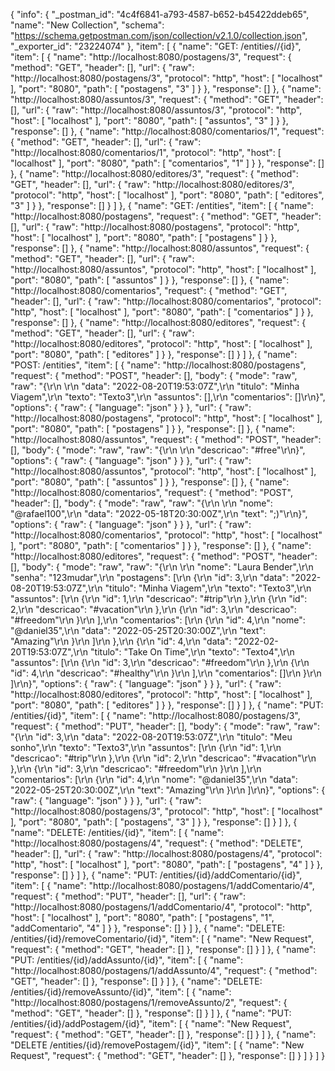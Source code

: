 {
	"info": {
		"_postman_id": "4c4f6841-a793-4587-b652-b45422ddeb65",
		"name": "New Collection",
		"schema": "https://schema.getpostman.com/json/collection/v2.1.0/collection.json",
		"_exporter_id": "23224074"
	},
	"item": [
		{
			"name": "GET: /entities//{id}",
			"item": [
				{
					"name": "http://localhost:8080/postagens/3",
					"request": {
						"method": "GET",
						"header": [],
						"url": {
							"raw": "http://localhost:8080/postagens/3",
							"protocol": "http",
							"host": [
								"localhost"
							],
							"port": "8080",
							"path": [
								"postagens",
								"3"
							]
						}
					},
					"response": []
				},
				{
					"name": "http://localhost:8080/assuntos/3",
					"request": {
						"method": "GET",
						"header": [],
						"url": {
							"raw": "http://localhost:8080/assuntos/3",
							"protocol": "http",
							"host": [
								"localhost"
							],
							"port": "8080",
							"path": [
								"assuntos",
								"3"
							]
						}
					},
					"response": []
				},
				{
					"name": "http://localhost:8080/comentarios/1",
					"request": {
						"method": "GET",
						"header": [],
						"url": {
							"raw": "http://localhost:8080/comentarios/1",
							"protocol": "http",
							"host": [
								"localhost"
							],
							"port": "8080",
							"path": [
								"comentarios",
								"1"
							]
						}
					},
					"response": []
				},
				{
					"name": "http://localhost:8080/editores/3",
					"request": {
						"method": "GET",
						"header": [],
						"url": {
							"raw": "http://localhost:8080/editores/3",
							"protocol": "http",
							"host": [
								"localhost"
							],
							"port": "8080",
							"path": [
								"editores",
								"3"
							]
						}
					},
					"response": []
				}
			]
		},
		{
			"name": "GET: /entities",
			"item": [
				{
					"name": "http://localhost:8080/postagens",
					"request": {
						"method": "GET",
						"header": [],
						"url": {
							"raw": "http://localhost:8080/postagens",
							"protocol": "http",
							"host": [
								"localhost"
							],
							"port": "8080",
							"path": [
								"postagens"
							]
						}
					},
					"response": []
				},
				{
					"name": "http://localhost:8080/assuntos",
					"request": {
						"method": "GET",
						"header": [],
						"url": {
							"raw": "http://localhost:8080/assuntos",
							"protocol": "http",
							"host": [
								"localhost"
							],
							"port": "8080",
							"path": [
								"assuntos"
							]
						}
					},
					"response": []
				},
				{
					"name": "http://localhost:8080/comentarios",
					"request": {
						"method": "GET",
						"header": [],
						"url": {
							"raw": "http://localhost:8080/comentarios",
							"protocol": "http",
							"host": [
								"localhost"
							],
							"port": "8080",
							"path": [
								"comentarios"
							]
						}
					},
					"response": []
				},
				{
					"name": "http://localhost:8080/editores",
					"request": {
						"method": "GET",
						"header": [],
						"url": {
							"raw": "http://localhost:8080/editores",
							"protocol": "http",
							"host": [
								"localhost"
							],
							"port": "8080",
							"path": [
								"editores"
							]
						}
					},
					"response": []
				}
			]
		},
		{
			"name": "POST: /entities",
			"item": [
				{
					"name": "http://localhost:8080/postagens",
					"request": {
						"method": "POST",
						"header": [],
						"body": {
							"mode": "raw",
							"raw": "{\r\n    \r\n    \"data\": \"2022-08-20T19:53:07Z\",\r\n    \"titulo\": \"Minha Viagem\",\r\n    \"texto\": \"Texto3\",\r\n    \"assuntos\": [],\r\n    \"comentarios\": []\r\n}",
							"options": {
								"raw": {
									"language": "json"
								}
							}
						},
						"url": {
							"raw": "http://localhost:8080/postagens",
							"protocol": "http",
							"host": [
								"localhost"
							],
							"port": "8080",
							"path": [
								"postagens"
							]
						}
					},
					"response": []
				},
				{
					"name": "http://localhost:8080/assuntos",
					"request": {
						"method": "POST",
						"header": [],
						"body": {
							"mode": "raw",
							"raw": "{\r\n    \r\n    \"descricao\": \"#free\"\r\n}",
							"options": {
								"raw": {
									"language": "json"
								}
							}
						},
						"url": {
							"raw": "http://localhost:8080/assuntos",
							"protocol": "http",
							"host": [
								"localhost"
							],
							"port": "8080",
							"path": [
								"assuntos"
							]
						}
					},
					"response": []
				},
				{
					"name": "http://localhost:8080/comentarios",
					"request": {
						"method": "POST",
						"header": [],
						"body": {
							"mode": "raw",
							"raw": "{\r\n    \r\n    \"nome\": \"@rafael100\",\r\n    \"data\": \"2022-05-18T20:30:00Z\",\r\n    \"text\": \";)\"\r\n}",
							"options": {
								"raw": {
									"language": "json"
								}
							}
						},
						"url": {
							"raw": "http://localhost:8080/comentarios",
							"protocol": "http",
							"host": [
								"localhost"
							],
							"port": "8080",
							"path": [
								"comentarios"
							]
						}
					},
					"response": []
				},
				{
					"name": "http://localhost:8080/editores",
					"request": {
						"method": "POST",
						"header": [],
						"body": {
							"mode": "raw",
							"raw": "{\r\n    \r\n    \"nome\": \"Laura Bender\",\r\n    \"senha\": \"123mudar\",\r\n    \"postagens\": [\r\n        {\r\n            \"id\": 3,\r\n            \"data\": \"2022-08-20T19:53:07Z\",\r\n            \"titulo\": \"Minha Viagem\",\r\n            \"texto\": \"Texto3\",\r\n            \"assuntos\": [\r\n                {\r\n                    \"id\": 1,\r\n                    \"descricao\": \"#trip\"\r\n                },\r\n                {\r\n                    \"id\": 2,\r\n                    \"descricao\": \"#vacation\"\r\n                },\r\n                {\r\n                    \"id\": 3,\r\n                    \"descricao\": \"#freedom\"\r\n                }\r\n            ],\r\n            \"comentarios\": [\r\n                {\r\n                    \"id\": 4,\r\n                    \"nome\": \"@daniel35\",\r\n                    \"data\": \"2022-05-25T20:30:00Z\",\r\n                    \"text\": \"Amazing\"\r\n                }\r\n            ]\r\n        },\r\n        {\r\n            \"id\": 4,\r\n            \"data\": \"2022-02-20T19:53:07Z\",\r\n            \"titulo\": \"Take On Time\",\r\n            \"texto\": \"Texto4\",\r\n            \"assuntos\": [\r\n                {\r\n                    \"id\": 3,\r\n                    \"descricao\": \"#freedom\"\r\n                },\r\n                {\r\n                    \"id\": 4,\r\n                    \"descricao\": \"#healthy\"\r\n                }\r\n            ],\r\n            \"comentarios\": []\r\n        }\r\n    ]\r\n}",
							"options": {
								"raw": {
									"language": "json"
								}
							}
						},
						"url": {
							"raw": "http://localhost:8080/editores",
							"protocol": "http",
							"host": [
								"localhost"
							],
							"port": "8080",
							"path": [
								"editores"
							]
						}
					},
					"response": []
				}
			]
		},
		{
			"name": "PUT: /entities/{id}",
			"item": [
				{
					"name": "http://localhost:8080/postagens/3",
					"request": {
						"method": "PUT",
						"header": [],
						"body": {
							"mode": "raw",
							"raw": "{\r\n    \"id\": 3,\r\n    \"data\": \"2022-08-20T19:53:07Z\",\r\n    \"titulo\": \"Meu sonho\",\r\n    \"texto\": \"Texto3\",\r\n    \"assuntos\": [\r\n        {\r\n            \"id\": 1,\r\n            \"descricao\": \"#trip\"\r\n        },\r\n        {\r\n            \"id\": 2,\r\n            \"descricao\": \"#vacation\"\r\n        },\r\n        {\r\n            \"id\": 3,\r\n            \"descricao\": \"#freedom\"\r\n        }\r\n    ],\r\n    \"comentarios\": [\r\n        {\r\n            \"id\": 4,\r\n            \"nome\": \"@daniel35\",\r\n            \"data\": \"2022-05-25T20:30:00Z\",\r\n            \"text\": \"Amazing\"\r\n        }\r\n    ]\r\n}",
							"options": {
								"raw": {
									"language": "json"
								}
							}
						},
						"url": {
							"raw": "http://localhost:8080/postagens/3",
							"protocol": "http",
							"host": [
								"localhost"
							],
							"port": "8080",
							"path": [
								"postagens",
								"3"
							]
						}
					},
					"response": []
				}
			]
		},
		{
			"name": "DELETE: /entities/{id}",
			"item": [
				{
					"name": "http://localhost:8080/postagens/4",
					"request": {
						"method": "DELETE",
						"header": [],
						"url": {
							"raw": "http://localhost:8080/postagens/4",
							"protocol": "http",
							"host": [
								"localhost"
							],
							"port": "8080",
							"path": [
								"postagens",
								"4"
							]
						}
					},
					"response": []
				}
			]
		},
		{
			"name": "PUT: /entities/{id}/addComentario/{id}",
			"item": [
				{
					"name": "http://localhost:8080/postagens/1/addComentario/4",
					"request": {
						"method": "PUT",
						"header": [],
						"url": {
							"raw": "http://localhost:8080/postagens/1/addComentario/4",
							"protocol": "http",
							"host": [
								"localhost"
							],
							"port": "8080",
							"path": [
								"postagens",
								"1",
								"addComentario",
								"4"
							]
						}
					},
					"response": []
				}
			]
		},
		{
			"name": "DELETE: /entities/{id}/removeComentario/{id}",
			"item": [
				{
					"name": "New Request",
					"request": {
						"method": "GET",
						"header": []
					},
					"response": []
				}
			]
		},
		{
			"name": "PUT: /entities/{id}/addAssunto/{id}",
			"item": [
				{
					"name": "http://localhost:8080/postagens/1/addAssunto/4",
					"request": {
						"method": "GET",
						"header": []
					},
					"response": []
				}
			]
		},
		{
			"name": "DELETE: /entities/{id}/removeAssunto/{id}",
			"item": [
				{
					"name": "http://localhost:8080/postagens/1/removeAssunto/2",
					"request": {
						"method": "GET",
						"header": []
					},
					"response": []
				}
			]
		},
		{
			"name": "PUT: /entities/{id}/addPostagem/{id}",
			"item": [
				{
					"name": "New Request",
					"request": {
						"method": "GET",
						"header": []
					},
					"response": []
				}
			]
		},
		{
			"name": "DELETE /entities/{id}/removePostagem/{id}",
			"item": [
				{
					"name": "New Request",
					"request": {
						"method": "GET",
						"header": []
					},
					"response": []
				}
			]
		}
	]
}